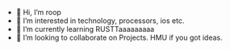 - 👋 Hi, I’m roop
- 👀 I’m interested in technology, processors, ios etc.
- 🌱 I’m currently learning RUSTTaaaaaaaaa
- 💞️ I’m looking to collaborate on Projects. HMU if you got ideas. 

<!---
r97draco/r97draco is a ✨ special ✨ repository because its `README.md` (this file) appears on your GitHub profile.
You can click the Preview link to take a look at your changes.
--->
